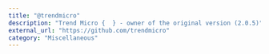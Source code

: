 ```yaml
---
title: "@trendmicro"
description: "Trend Micro {  } - owner of the original version (2.0.5)"
external_url: "https://github.com/trendmicro"
category: "Miscellaneous"
---
```

